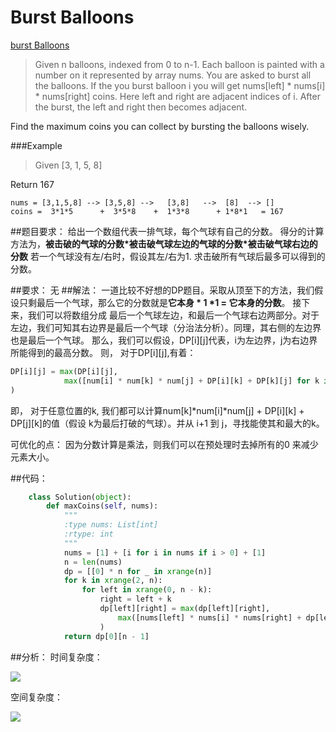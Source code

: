 # Burst Balloons

[burst Balloons](https://leetcode.com/problems/burst-balloons/)


>Given n balloons, indexed from 0 to n-1. Each balloon is painted with a number on it represented by array nums. You are asked to burst all the balloons. If the you burst balloon i you will get nums[left] * nums[i] * nums[right] coins. Here left and right are adjacent indices of i. After the burst, the left and right then becomes adjacent.
>
Find the maximum coins you can collect by bursting the balloons wisely.



###Example
>Given [3, 1, 5, 8]
>
Return 167

    nums = [3,1,5,8] --> [3,5,8] -->   [3,8]   -->  [8]  --> []
    coins =  3*1*5      +  3*5*8    +  1*3*8      + 1*8*1   = 167


##题目要求：
给出一个数组代表一排气球，每个气球有自己的分数。
得分的计算方法为，**被击破的气球的分数\*被击破气球左边的气球的分数\*被击破气球右边的分数** 
若一个气球没有左/右时，假设其左/右为1.
求击破所有气球后最多可以得到的分数。

##要求：
无
##解法：
一道比较不好想的DP题目。采取从顶至下的方法，我们假设只剩最后一个气球，那么它的分数就是**它本身 \* 1 \*1 = 它本身的分数**。
接下来，我们可以将数组分成 最后一个气球左边，和最后一个气球右边两部分。对于左边，我们可知其右边界是最后一个气球（分治法分析）。同理，其右侧的左边界也是最后一个气球。
那么，我们可以假设，DP[i]\[j]代表，i为左边界，j为右边界所能得到的最高分数。
则， 对于DP[i]\[j],有着：

```python
DP[i][j] = max(DP[i][j],
            max([num[i] * num[k] * num[j] + DP[i][k] + DP[k][j] for k in range(i+1, j)])
)

```

即， 对于任意位置的k, 我们都可以计算num[k]\*num[i]\*num[j] + DP[i]\[k] + DP[j]\[k]的值（假设 k为最后打破的气球）。并从 i+1 到 j，寻找能使其和最大的k。

可优化的点： 因为分数计算是乘法，则我们可以在预处理时去掉所有的0 来减少元素大小。


##代码：

```python
    class Solution(object):
        def maxCoins(self, nums):
            """
            :type nums: List[int]
            :rtype: int
            """
            nums = [1] + [i for i in nums if i > 0] + [1]
            n = len(nums)
            dp = [[0] * n for _ in xrange(n)]
            for k in xrange(2, n):
                for left in xrange(0, n - k):
                    right = left + k
                    dp[left][right] = max(dp[left][right],
                        max([nums[left] * nums[i] * nums[right] + dp[left][i] + dp[i][right] for i in xrange(left+1, right)])
                    )
            return dp[0][n - 1]

```
##分析：
时间复杂度：


<img src="http://chart.googleapis.com/chart?cht=tx&chl=\Large  O(n^3)" style="border:none;">

空间复杂度：

<img src="http://chart.googleapis.com/chart?cht=tx&chl=\Large O(n^2)" style="border:none;">
